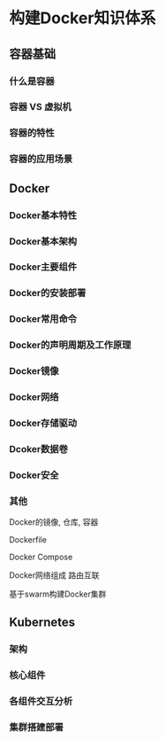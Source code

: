 # 构建Docker知识体系



## 容器基础

### 什么是容器

### 容器 VS 虚拟机

### 容器的特性

### 容器的应用场景

## Docker

### Docker基本特性

### Docker基本架构

### Docker主要组件

### Docker的安装部署

### Docker常用命令

### Docker的声明周期及工作原理

### Docker镜像

### Docker网络

### Docker存储驱动

### Dcoker数据卷

### Docker安全

### 其他

Docker的镜像, 仓库, 容器

Dockerfile

Docker Compose

Docker网络组成 路由互联 

基于swarm构建Docker集群

## Kubernetes

### 架构

### 核心组件

### 各组件交互分析

### 集群搭建部署





